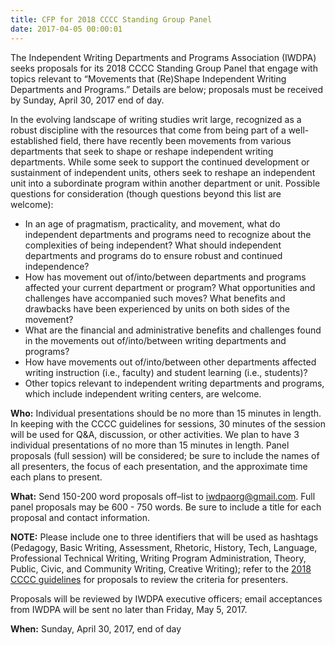 ```yaml
---
title: CFP for 2018 CCCC Standing Group Panel
date: 2017-04-05 00:00:01
---
```

The Independent Writing Departments and Programs Association (IWDPA) seeks proposals for its 2018 CCCC Standing Group Panel that engage with topics relevant to “Movements that (Re)Shape Independent Writing Departments and Programs.”  Details are below; proposals must be received by Sunday, April 30, 2017 end of day.

In the evolving landscape of writing studies writ large, recognized as a robust discipline with the resources that come from being part of a well-established field, there have recently been movements from various departments that seek to shape or reshape independent writing departments. While some seek to support the continued development or sustainment of independent units, others seek to reshape an independent unit into a subordinate program within another department or unit. Possible questions for consideration (though questions beyond this list are welcome):

* In an age of pragmatism, practicality, and movement, what do independent departments and programs need to recognize about the complexities of being independent? What should independent departments and programs do to ensure robust and continued independence?
* How has movement out of/into/between departments and programs affected your current department or program? What opportunities and challenges have accompanied such moves? What benefits and drawbacks have been experienced by units on both sides of the movement?
* What are the financial and administrative benefits and challenges found in the movements out of/into/between writing departments and programs?
* How have movements out of/into/between other departments affected writing instruction (i.e., faculty) and student learning (i.e., students)?
* Other topics relevant to independent writing departments and programs, which include independent writing centers, are welcome.

**Who:** Individual presentations should be no more than 15 minutes in length. In keeping with the CCCC guidelines for sessions, 30 minutes of the session will be used for Q&A, discussion, or other activities. We plan to have 3 individual presentations of no more than 15 minutes in length. Panel proposals (full session) will be considered; be sure to include the names of all presenters, the focus of each presentation, and the approximate time each plans to present.

**What:** Send 150-200 word proposals off–list to iwdpaorg@gmail.com. Full panel proposals may be 600 - 750 words. Be sure to include a title for each proposal and contact information.

**NOTE:** Please include one to three identifiers that will be used as hashtags (Pedagogy, Basic Writing, Assessment, Rhetoric, History, Tech, Language, Professional Technical Writing, Writing Program Administration, Theory, Public, Civic, and Community Writing, Creative Writing); refer to the [2018 CCCC guidelines](http://www.ncte.org/cccc/conv/guidelines) for proposals to review the criteria for presenters.

Proposals will be reviewed by IWDPA executive officers; email acceptances from IWDPA will be sent no later than Friday, May 5, 2017.

**When:** Sunday, April 30, 2017, end of day